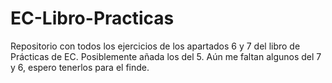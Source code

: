 # EC-Libro-Practicas
Repositorio con todos los ejercicios de los apartados 6 y 7 del libro de Prácticas de EC. Posiblemente añada los del 5. Aún me faltan algunos del 7 y 6, espero tenerlos para el finde.
